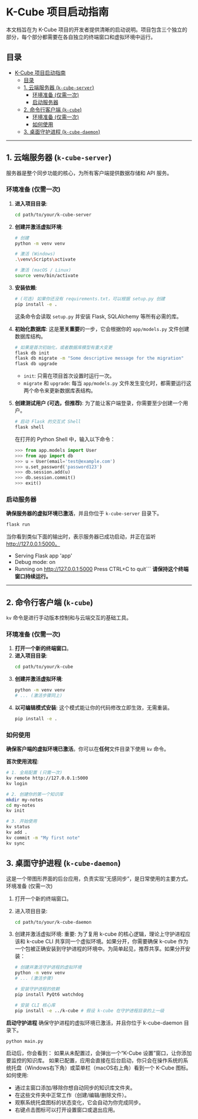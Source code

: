 # K-Cube 项目启动指南

本文档旨在为 K-Cube 项目的开发者提供清晰的启动说明。项目包含三个独立的部分，每个部分都需要在各自独立的终端窗口和虚拟环境中运行。

## 目录
- [K-Cube 项目启动指南](#k-cube-项目启动指南)
  - [目录](#目录)
  - [1. 云端服务器 (`k-cube-server`)](#1-云端服务器-k-cube-server)
    - [环境准备 (仅需一次)](#环境准备-仅需一次)
    - [启动服务器](#启动服务器)
  - [2. 命令行客户端 (`k-cube`)](#2-命令行客户端-k-cube)
    - [环境准备 (仅需一次)](#环境准备-仅需一次-1)
    - [如何使用](#如何使用)
  - [3. 桌面守护进程 (`k-cube-daemon`)](#3-桌面守护进程-k-cube-daemon)

---

## 1. 云端服务器 (`k-cube-server`)

服务器是整个同步功能的核心，为所有客户端提供数据存储和 API 服务。

### 环境准备 (仅需一次)

1.  **进入项目目录**:
    ```bash
    cd path/to/your/k-cube-server
    ```

2.  **创建并激活虚拟环境**:
    ```bash
    # 创建
    python -m venv venv
    
    # 激活 (Windows)
    .\venv\Scripts\activate
    
    # 激活 (macOS / Linux)
    source venv/bin/activate
    ```

3.  **安装依赖**:
    ```bash
    # (可选) 如果你还没有 requirements.txt，可以根据 setup.py 创建
    pip install -e .
    ```
    这条命令会读取 `setup.py` 并安装 Flask, SQLAlchemy 等所有必需的库。

4.  **初始化数据库**:
    这是**至关重要**的一步，它会根据你的 `app/models.py` 文件创建数据库结构。
    ```bash
    # 如果是首次初始化，或者数据库模型有重大变更
    flask db init
    flask db migrate -m "Some descriptive message for the migration"
    flask db upgrade
    ```
    - `init`: 只需在项目首次设置时运行一次。
    - `migrate` 和 `upgrade`: 每当 `app/models.py` 文件发生变化时，都需要运行这两个命令来更新数据库表结构。

5.  **创建测试用户 (可选，但推荐)**:
    为了能让客户端登录，你需要至少创建一个用户。
    ```bash
    # 启动 Flask 的交互式 Shell
    flask shell
    ```
    在打开的 Python Shell 中，输入以下命令：
    ```python
    >>> from app.models import User
    >>> from app import db
    >>> u = User(email='test@example.com')
    >>> u.set_password('password123')
    >>> db.session.add(u)
    >>> db.session.commit()
    >>> exit()
    ```

### 启动服务器

**确保服务器的虚拟环境已激活**，并且你位于 `k-cube-server` 目录下。
```bash
flask run
```
当你看到类似下面的输出时，表示服务器已成功启动，并正在监听 http://127.0.0.1:5000。

 * Serving Flask app 'app'
 * Debug mode: on
 * Running on http://127.0.0.1:5000
Press CTRL+C to quit```
**请保持这个终端窗口持续运行。**

---

## 2. 命令行客户端 (`k-cube`)

`kv` 命令是进行手动版本控制和与云端交互的基础工具。

### 环境准备 (仅需一次)

1.  **打开一个新的终端窗口**。
2.  **进入项目目录**:
    ```bash
    cd path/to/your/k-cube
    ```
3.  **创建并激活虚拟环境**:
    ```bash
    python -m venv venv
    # ... (激活步骤同上)
    ```
4.  **以可编辑模式安装**:
    这个模式能让你的代码修改立即生效，无需重装。
    ```bash
    pip install -e .
    ```

### 如何使用

**确保客户端的虚拟环境已激活**。你可以在**任何**文件目录下使用 `kv` 命令。

**首次使用流程**:
```bash
# 1. 全局配置 (只需一次)
kv remote http://127.0.0.1:5000
kv login

# 2. 创建你的第一个知识库
mkdir my-notes
cd my-notes
kv init

# 3. 开始使用
kv status
kv add .
kv commit -m "My first note"
kv sync
```

## 3. 桌面守护进程 (`k-cube-daemon`)

这是一个带图形界面的后台应用，负责实现“无感同步”，是日常使用的主要方式。
环境准备 (仅需一次)
1. 打开一个新的终端窗口。
2. 进入项目目录:

    ```bash
    cd path/to/your/k-cube-daemon
    ```

3. 创建并激活虚拟环境:
    重要: 为了复用 k-cube 的核心逻辑，理论上守护进程应该和 k-cube CLI 共享同一个虚拟环境。如果分开，你需要确保 k-cube 作为一个包被正确安装到守护进程的环境中。为简单起见，推荐共享。如果分开安装：
    ```bash
    # 创建并激活守护进程的虚拟环境
    python -m venv venv
    # ... (激活步骤)

    # 安装守护进程的依赖
    pip install PyQt6 watchdog

    # 安装 CLI 核心库
    pip install -e ../k-cube # 假设 k-cube 在守护进程目录的上一级
    ```

**启动守护进程**
确保守护进程的虚拟环境已激活，并且你位于 k-cube-daemon 目录下。
```bash
python main.py
```

启动后，你会看到：
如果从未配置过，会弹出一个“K-Cube 设置”窗口，让你添加要监控的知识库。
如果已配置，应用会直接在后台启动，你只会在操作系统的系统托盘（Windows右下角）或菜单栏（macOS右上角）看到一个 K-Cube 图标。
如何使用:
- 通过主窗口添加/移除你想自动同步的知识库文件夹。
- 在这些文件夹中正常工作（创建/编辑/删除文件）。
- 观察系统托盘图标的状态变化，它会自动为你完成同步。
- 右键点击图标可以打开设置窗口或退出应用。